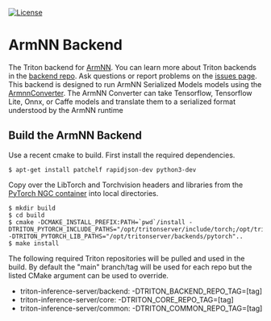 <!--
# Copyright (c) 2020, NVIDIA CORPORATION. All rights reserved.
#
# Redistribution and use in source and binary forms, with or without
# modification, are permitted provided that the following conditions
# are met:
#  * Redistributions of source code must retain the above copyright
#    notice, this list of conditions and the following disclaimer.
#  * Redistributions in binary form must reproduce the above copyright
#    notice, this list of conditions and the following disclaimer in the
#    documentation and/or other materials provided with the distribution.
#  * Neither the name of NVIDIA CORPORATION nor the names of its
#    contributors may be used to endorse or promote products derived
#    from this software without specific prior written permission.
#
# THIS SOFTWARE IS PROVIDED BY THE COPYRIGHT HOLDERS ``AS IS'' AND ANY
# EXPRESS OR IMPLIED WARRANTIES, INCLUDING, BUT NOT LIMITED TO, THE
# IMPLIED WARRANTIES OF MERCHANTABILITY AND FITNESS FOR A PARTICULAR
# PURPOSE ARE DISCLAIMED.  IN NO EVENT SHALL THE COPYRIGHT OWNER OR
# CONTRIBUTORS BE LIABLE FOR ANY DIRECT, INDIRECT, INCIDENTAL, SPECIAL,
# EXEMPLARY, OR CONSEQUENTIAL DAMAGES (INCLUDING, BUT NOT LIMITED TO,
# PROCUREMENT OF SUBSTITUTE GOODS OR SERVICES; LOSS OF USE, DATA, OR
# PROFITS; OR BUSINESS INTERRUPTION) HOWEVER CAUSED AND ON ANY THEORY
# OF LIABILITY, WHETHER IN CONTRACT, STRICT LIABILITY, OR TORT
# (INCLUDING NEGLIGENCE OR OTHERWISE) ARISING IN ANY WAY OUT OF THE USE
# OF THIS SOFTWARE, EVEN IF ADVISED OF THE POSSIBILITY OF SUCH DAMAGE.
-->

[![License](https://img.shields.io/badge/License-BSD3-lightgrey.svg)](https://opensource.org/licenses/BSD-3-Clause)

# ArmNN Backend

The Triton backend for [ArmNN](https://github.com/ARM-software/armnn). 
You can learn more about Triton backends in the [backend
repo](https://github.com/triton-inference-server/backend). Ask
questions or report problems on the [issues
page](https://github.com/triton-inference-server/server/issues).
This backend is designed to run ArmNN Serialized Models
models using the [ArmnnConverter](https://github.com/ARM-software/armnn/blob/branches/armnn_20_11/src/armnnConverter/README.md). 
The ArmNN Converter can take Tensorflow, Tensorflow Lite, Onnx, or Caffe models and translate them to a serialized format understood
by the ArmNN runtime

## Build the ArmNN Backend

Use a recent cmake to build. First install the required dependencies.

```
$ apt-get install patchelf rapidjson-dev python3-dev
```

Copy over the LibTorch and Torchvision headers and libraries from the
[PyTorch NGC container](https://ngc.nvidia.com/catalog/containers/nvidia:pytorch)
into local directories.

```
$ mkdir build
$ cd build
$ cmake -DCMAKE_INSTALL_PREFIX:PATH=`pwd`/install -DTRITON_PYTORCH_INCLUDE_PATHS="/opt/tritonserver/include/torch;/opt/tritonserver/include/torch/torch/csrc/api/include;/opt/tritonserver/include/torchvision" -DTRITON_PYTORCH_LIB_PATHS="/opt/tritonserver/backends/pytorch"..
$ make install
```

The following required Triton repositories will be pulled and used in
the build. By default the "main" branch/tag will be used for each repo
but the listed CMake argument can be used to override.

* triton-inference-server/backend: -DTRITON_BACKEND_REPO_TAG=[tag]
* triton-inference-server/core: -DTRITON_CORE_REPO_TAG=[tag]
* triton-inference-server/common: -DTRITON_COMMON_REPO_TAG=[tag]
